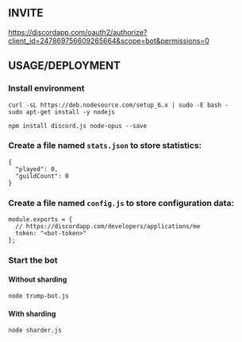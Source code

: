 ## INVITE
https://discordapp.com/oauth2/authorize?client_id=247869756609265664&scope=bot&permissions=0

## USAGE/DEPLOYMENT

### Install environment
```
curl -sL https://deb.nodesource.com/setup_6.x | sudo -E bash -
sudo apt-get install -y nodejs
```

`npm install discord.js node-opus --save`

### Create a file named `stats.json` to store statistics:
```
{
  "played": 0,
  "guildCount": 0
}
```

### Create a file named `config.js` to store configuration data:
```
module.exports = {
  // https://discordapp.com/developers/applications/me
  token: "<bot-token>"
};
```

### Start the bot

#### Without sharding
`node trump-bot.js`

#### With sharding
`node sharder.js`
